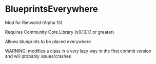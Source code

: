 # BlueprintsEverywhere
Mod for Rimworld (Alpha 13)

Requires Community Core Library (v0.13.1.1 or greater)

Allows blueprints to be placed everywhere

WARNING: modifies a class in a very lazy way in the first commit version and will probably issues/crashes
